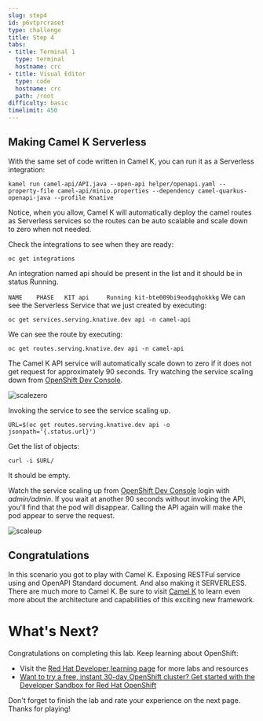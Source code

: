 ```yaml
---
slug: step4
id: p6vtprcraset
type: challenge
title: Step 4
tabs:
- title: Terminal 1
  type: terminal
  hostname: crc
- title: Visual Editor
  type: code
  hostname: crc
  path: /root
difficulty: basic
timelimit: 450
---
```

## Making Camel K Serverless


With the same set of code written in Camel K, you can run it as a Serverless integration:

```
kamel run camel-api/API.java --open-api helper/openapi.yaml --property-file camel-api/minio.properties --dependency camel-quarkus-openapi-java --profile Knative
```

Notice, when you allow, Camel K will automatically deploy the camel routes as Serverless services so the routes can be auto scalable and scale down to zero when not needed.

Check the integrations to see when they are ready:

```
oc get integrations
```

An integration named api should be present in the list and it should be in status Running.

``
NAME    PHASE   KIT
api     Running kit-bte009bi9eodqqhokkkg
``
We can see the Serverless Service that we just created by executing:

```
oc get services.serving.knative.dev api -n camel-api
```


We can see the route by executing:

```
oc get routes.serving.knative.dev api -n camel-api
```


The Camel K API service will automatically scale down to zero if it does not get request for approximately 90 seconds. Try watching the service scaling down from [OpenShift Dev Console](https://console-openshift-console-[[HOST_SUBDOMAIN]]-443-[[KATACODA_HOST]].environments.katacoda.com/topology/ns/camel-api/graph).

![scalezero](https://raw.githubusercontent.com/openshift-instruqt/instruqt/master/assets/middleware/middleware-camelk/camel-k-serving/Serving-Step4-01-scalezero.png)

Invoking the service to see the service scaling up.
```
URL=$(oc get routes.serving.knative.dev api -o jsonpath='{.status.url}')
```

Get the list of objects:

```
curl -i $URL/
```

It should be empty.

Watch the service scaling up from [OpenShift Dev Console](https://console-openshift-console-[[HOST_SUBDOMAIN]]-443-[[KATACODA_HOST]].environments.katacoda.com/topology/ns/camel-api/graph) login with *admin/admin*. If you wait at another 90 seconds without invoking the API, you'll find that the pod will disappear. Calling the API again will make the pod appear to serve the request.

![scaleup](https://raw.githubusercontent.com/openshift-instruqt/instruqt/master/assets/middleware/middleware-camelk/camel-k-serving/Serving-Step4-02-scaleup.png)


## Congratulations

In this scenario you got to play with Camel K. Exposing RESTFul service using and OpenAPI Standard document. And also making it SERVERLESS. There are much more to Camel K. Be sure to visit [Camel K](https://camel.apache.org/camel-k/latest/index.html) to learn even more about the architecture and capabilities of this exciting new framework.

# What's Next?

Congratulations on completing this lab. Keep learning about OpenShift:

* Visit the [Red Hat Developer learning page](https://developers.redhat.com/learn) for more labs and resources
* [Want to try a free, instant 30-day OpenShift cluster? Get started with the Developer Sandbox for Red Hat OpenShift](https://developers.redhat.com/developer-sandbox)

Don't forget to finish the lab and rate your experience on the next page. Thanks for playing!
